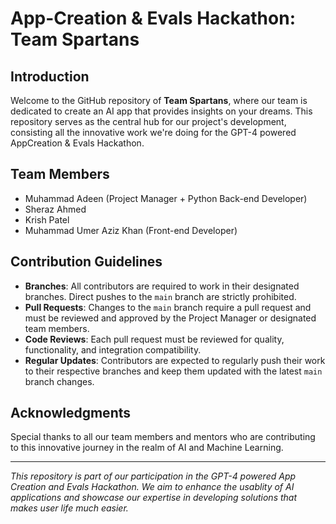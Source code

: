 # App-Creation & Evals Hackathon: Team Spartans

## Introduction
Welcome to the GitHub repository of **Team Spartans**, where our team is dedicated to create an AI app that provides insights on your dreams. This repository serves as the central hub for our project's development, consisting all the innovative work we're doing for the GPT-4 powered AppCreation & Evals Hackathon.

## Team Members
- Muhammad Adeen (Project Manager + Python Back-end Developer)
- Sheraz Ahmed 
- Krish Patel
- Muhammad Umer Aziz Khan (Front-end Developer)



## Contribution Guidelines
- **Branches**: All contributors are required to work in their designated branches. Direct pushes to the `main` branch are strictly prohibited.
- **Pull Requests**: Changes to the `main` branch require a pull request and must be reviewed and approved by the Project Manager or designated team members.
- **Code Reviews**: Each pull request must be reviewed for quality, functionality, and integration compatibility.
- **Regular Updates**: Contributors are expected to regularly push their work to their respective branches and keep them updated with the latest `main` branch changes.




## Acknowledgments
Special thanks to all our team members and mentors who are contributing to this innovative journey in the realm of AI and Machine Learning.

---

*This repository is part of our participation in the GPT-4 powered App Creation and Evals Hackathon. We aim to enhance the usablity of AI applications and showcase our expertise in developing solutions that makes user life much easier.*
